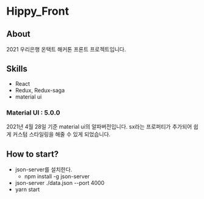 # Hippy_Front

## About

2021 우리은행 온택트 해커톤 프론트 프로젝트입니다.

## Skills

- React
- Redux, Redux-saga
- material ui

### Material UI : 5.0.0

2021년 4월 28일 기준 material ui의 알파버전입니다. sx라는 프로퍼티가 추가되어 쉽게 커스텀 스타일링을 해줄 수 있게 되었습니다.

## How to start?

- json-server를 설치한다.
  - npm install -g json-server
- json-server ./data.json --port 4000
- yarn start
